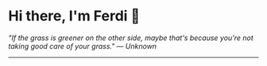 <h1>Hi there, I'm Ferdi 👋</h1>

<p><em>
  "If the grass is greener on the other side, maybe that's because you're not taking good care of your grass." — Unknown
</em></p>

---
